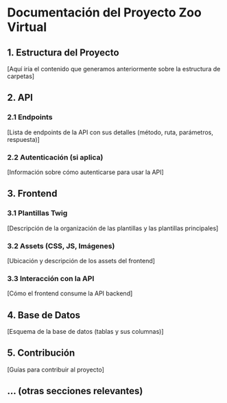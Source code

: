 # Documentación del Proyecto Zoo Virtual

## 1. Estructura del Proyecto

[Aquí iría el contenido que generamos anteriormente sobre la estructura de carpetas]

## 2. API

### 2.1 Endpoints

[Lista de endpoints de la API con sus detalles (método, ruta, parámetros, respuesta)]

### 2.2 Autenticación (si aplica)

[Información sobre cómo autenticarse para usar la API]

## 3. Frontend

### 3.1 Plantillas Twig

[Descripción de la organización de las plantillas y las plantillas principales]

### 3.2 Assets (CSS, JS, Imágenes)

[Ubicación y descripción de los assets del frontend]

### 3.3 Interacción con la API

[Cómo el frontend consume la API backend]

## 4. Base de Datos

[Esquema de la base de datos (tablas y sus columnas)]

## 5. Contribución

[Guías para contribuir al proyecto]

## ... (otras secciones relevantes)
